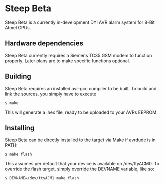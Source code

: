 Steep Beta
==========

Steep Beta is a currently in-development
DYI AVR alarm system for 8-Bit Atmel CPUs.

Hardware dependencies
---------------------

Steep Beta currently requires a Siemens TC35 GSM modem to
function properly. Later plans are to make specific functions
optional.

Building
--------

Steep Beta requires an installed avr-gcc compiler to be built.
To build and link the sources, you simply have to execute

    $ make

This will generate a .hex file, ready to be uploaded to
your AVRs EEPROM.

Installing
----------

Steep Beta can be directly installed to the target via Make
if avrdude is in PATH:

    $ make flash

This assumes per default that your device is available on
/dev/ttyACM0. To override the flash target, simply override
the DEVNAME variable, like so:

    $ DEVNAME=/dev/ttyACM1 make flash